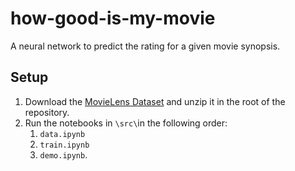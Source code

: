 # how-good-is-my-movie
A neural network to predict the rating for a given movie synopsis.

## Setup
1. Download the [MovieLens Dataset](https://www.kaggle.com/datasets/grouplens/movielens-20m-dataset) and unzip it in the root of the repository.
2. Run the notebooks in `\src\`in the following order:
   1. `data.ipynb`
   2. `train.ipynb`
   3. `demo.ipynb`.